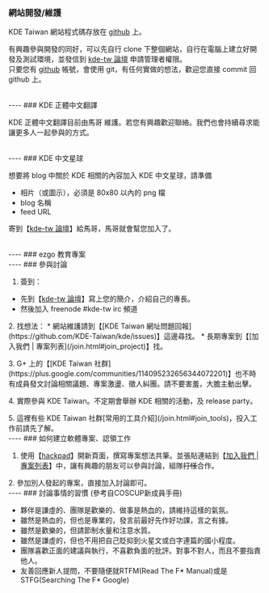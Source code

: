 ### 網站開發/維護

KDE Taiwan 網站程式碼存放在 [github](https://github.com/KDE-Taiwan/kde) 上。

有興趣參與開發的同好，可以先自行 clone 下整個網站，自行在電腦上建立好開發及測試環境，並發信到 [kde-tw 論壇](https://groups.google.com/forum/#!forum/kde-tw) 申請管理者權限。<br />
只要您有 [github](http://github.com) 帳號，會使用 git，有任何實做的想法，歡迎您直接 commit 回 github 上。

<br />
----
### KDE 正體中文翻譯

KDE 正體中文翻譯目前由馬哥 <franklin at goodhorse dot idv dot tw> 維護。若您有興趣歡迎聯絡。我們也會持續尋求能讓更多人一起參與的方式。

<br />
----
### KDE 中文星球

想要將 blog 中關於 KDE 相關的內容加入 KDE 中文星球，請準備

  * 相片（或圖示），必須是 80x80 以內的 png 檔
  * blog 名稱
  * feed URL

寄到【[kde-tw 論壇](https://groups.google.com/forum/#!forum/kde-tw)】給馬哥，馬哥就會幫您加入了。

<br />
----
### ezgo 教育專案

<br />
----
### 參與討論

1. 簽到：
  * 先到【[kde-tw 論壇](https://groups.google.com/forum/#!forum/kde-tw)】寫上您的簡介，介紹自己的專長。
  * 然後加入 freenode #kde-tw irc 頻道
<p></p>
2. 找想法：
	* 網站維護請到【[KDE Taiwan 網址問題回報](https://github.com/KDE-Taiwan/kde/issues)】這邊尋找。
	* 長期專案到【[加入我們 | 專案列表](/join.html#join_project)】找。
<p></p>
3. G+ 上的【[KDE Taiwan 社群](https://plus.google.com/communities/114095232656344072201)】也不時有成員發文討論相關議題、專案激盪、徵人糾團。請不要害羞，大膽主動出擊。
<p></p>
4. 實際參與 KDE Taiwan。不定期會舉辦 KDE 相關的活動，及 release party。
<p></p>
5. 這裡有些 KDE Taiwan 社群[常用的工具介紹](/join.html#join_tools)，投入工作前請先了解。
<br />
----
### 如何建立軟體專案、認領工作

1. 使用【[hackpad](https://kde_taiwan.hackpad.com/)】開新頁面，撰寫專案想法共筆。並張貼連結到【[加入我們 | 專案列表](/join.html#join_project)】中，讓有興趣的朋友可以參與討論，組隊<del>打怪</del>合作。
<p></p>
2. 參加別人發起的專案，直接加入討論即可。
<br />
----
### 討論事情的習慣
(參考自COSCUP新成員手冊)

* 夥伴是謙虛的、團隊是歡樂的、做事是熱血的，請維持這樣的氣氛。
* 雖然是熱血的，但也是專業的，發言前最好先作好功課，言之有據。
* 雖然是歡樂的，但請節制水量和注意水質。
* 雖然是謙虛的，但也不用把自己貶抑到火星文或白字連篇的國小程度。
* 團隊喜歡正面的建議與執行，不喜歡負面的批評。對事不對人，而且不要指責他人。
* 友善回應新人提問，不要隨便就RTFM(Read The F* Manual)或是STFG(Searching The F* Google)

